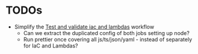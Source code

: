 # TODOs

* Simplify the [Test and validate iac and lambdas](../.github/workflows/test-and-validate.yml) workflow
    * Can we extract the duplicated config of both jobs setting up node?
    * Run prettier once covering all js/ts/json/yaml - instead of separately for IaC and Lambdas?
